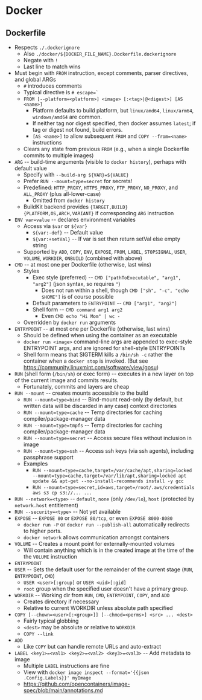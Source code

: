 # Docker

## Dockerfile

- Respects `./.dockerignore` 
  - Also `./docker/${DOCKER_FILE_NAME}.Dockerfile.dockerignore`
  - Negate with `!` 
  - Last line to match wins
- Must begin with `FROM` instruction, except comments, parser directives, and global ARGs
  - `#` introduces comments
  - Typical directive is ``# escape=` ``
  - `FROM [--platform=<platform>] <image> [:<tag>|@<digest>] [AS <name>]`
    - Platform defaults to build platform, but `linux/amd64`, `linux/arm64`, `windows/amd64` are common.
    - If neither tag nor digest specified, then docker assumes `latest`; if tag or digest not found, build errors.
    - `[AS <name>]` to allow subsequent `FROM` and `COPY --from=<name>` instructions
  - Clears any state from previous `FROM` (e.g., when a single Dockerfile commits to multiple images)
- `ARG` -- build-time arguments (visible to `docker history`), perhaps with default value
  - Specify with `--build-arg ${VAR}=${VALUE}`
  - Prefer `RUN --mount=type=secret` for secrets!
  - Predefined: `HTTP_PROXY`, `HTTPS_PROXY`, `FTP_PROXY`, `NO_PROXY`, and `ALL_PROXY` (plus all-lower-case)
    - Omitted from `docker history`
  - BuildKit backend provides `{TARGET,BUILD}{PLATFORM,OS,ARCH,VARIANT}` if corresponding `ARG` instruction
- `ENV var=value` -- declares environment variables
  - Access via `$var` or `${var}`
    - `${var:-def}` -- Default value
    - `${var:+setVal}` -- If var is set then return setVal else empty string
  - Supported by `ADD`, `COPY`, `ENV`, `EXPOSE`, `FROM`, `LABEL`, `STOPSIGNAL`, `USER`, `VOLUME`, `WORKDIR`, `ONBUILD` (combined with above)
- `CMD` -- at most one per Dockerfile (otherwise, last wins)
  - Styles
    - Exec style (preferred) -- `CMD ["pathToExecutable", "arg1", "arg2"]` (json syntax, so requires `"`)
      - Does not run within a shell, though `CMD ["sh", "-c", "echo $HOME"]` is of course possible
    - Default parameters to `ENTRYPOINT` -- `CMD ["arg1", "arg2"]`
    - Shell form -- `CMD command arg1 arg2`
      - Even `CMD echo "Hi Mom" | wc -`
  - Overridden by `docker run` arguments
- `ENTRYPOINT` -- at most one per Dockerfile (otherwise, last wins)
  - Should be defined when using the container as an executable
  - `docker run <image>` command-line args are appended to exec-style ENTRYPOINT args, and are ignored for shell-style ENTRYPOINTs
  - Shell form means that SIGTERM kills a `/bin/sh -c` rather the container when a `docker stop` is invoked. (But see <https://community.linuxmint.com/software/view/gosu>)
- `RUN` (shell form (`/bin/sh`) or exec form) -- executes in a new layer on top of the current image and commits results.
  - Fortunately, commits and layers are cheap
- `RUN --mount` -- creates mounts accessible to the build
  - `RUN --mount=type=bind` -- Bind-mount read-only (by default, but written data will be discarded in any case) context directories
  - `RUN --mount=type=cache` -- Temp directories for caching compiler/package-manager data
  - `RUN --mount=type=tmpfs` -- Temp directories for caching compiler/package-manager data
  - `RUN --mount=type=secret` -- Access secure files without inclusion in image
  - `RUN --mount=type=ssh` -- Access ssh keys (via ssh agents), including passphrase support
  - Examples
    - `RUN --mount=type=cache,target=/var/cache/apt,sharing=locked --mount=type=cache,target=/var/lib/apt,sharing=locked apt update && apt-get --no-install-recommends install -y gcc`
    - `RUN --mount=type=secret,id=aws,target=/root/.aws/credentials aws s3 cp s3://... ...`
- `RUN --network=<type>` -- `default`, `none` (only `/dev/lo`), `host` (protected by `network.host` entitlement)
- `RUN --security=<type>` -- Not yet available
- `EXPOSE` -- `EXPOSE 80` or `EXPOSE 80/tcp`, or even `EXPOSE 8000-8080`
  - `docker run -P` or `docker run --publish-all` automatically redirects to higher ports.
  - `docker network` allows communication amongst containers
- `VOLUME` -- Creates a mount point for externally-mounted volumes
  - Will contain anything which is in the created image at the time of the the `VOLUME` instruction
- `ENTRYPOINT`
- `USER` -- Sets the default user for the remainder of the current stage (`RUN`, `ENTRYPOINT`, `CMD`)
  - `USER <user>[:group]` or `USER <uid>[:gid]`
  - `root` group when the specified user doesn't have a primary group.
- `WORKDIR` -- Working dir from `RUN`, `CMD`, `ENTRYPOINT`, `COPY`, and `ADD`
  - Creates directory if necessary
  - Relative to current WORKDIR unless absolute path specified
- `COPY [--chown=<user>[:<group>]] [--chmod=<perms>] <src> ... <dest>`
  - Fairly typical globbing
  - `<dest>` may be absolute or relative to `WORKDIR`
  - `COPY --link`
- `ADD`
  - Like `COPY` but can handle remote URLs and auto-extract 
- `LABEL <key1>=<val1> <key2>=<val2> <key3>=<val3>` -- Add metadata to image
  - Multiple `LABEL` instructions are fine
  - View with `docker image inspect --format='{{json .Config.Labels}}' myImage`
  - <https://github.com/opencontainers/image-spec/blob/main/annotations.md>
